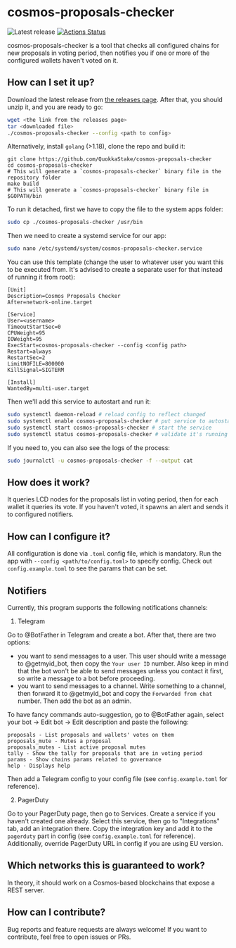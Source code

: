 # cosmos-proposals-checker

![Latest release](https://img.shields.io/github/v/release/QuokkaStake/cosmos-proposals-checker)
[![Actions Status](https://github.com/QuokkaStake/cosmos-proposals-checker/workflows/test/badge.svg)](https://github.com/QuokkaStake/cosmos-proposals-checker/actions)

cosmos-proposals-checker is a tool that checks all configured chains for new proposals in voting period, then notifies you if one or more of the configured wallets haven't voted on it.

## How can I set it up?

Download the latest release from [the releases page](https://github.com/QuokkaStake/cosmos-proposals-checker/releases/). After that, you should unzip it, and you are ready to go:

```sh
wget <the link from the releases page>
tar <downloaded file>
./cosmos-proposals-checker --config <path to config>
```

Alternatively, install `golang` (>1.18), clone the repo and build it:
```
git clone https://github.com/QuokkaStake/cosmos-proposals-checker
cd cosmos-proposals-checker
# This will generate a `cosmos-proposals-checker` binary file in the repository folder
make build
# This will generate a `cosmos-proposals-checker` binary file in $GOPATH/bin
```

To run it detached, first we have to copy the file to the system apps folder:

```sh
sudo cp ./cosmos-proposals-checker /usr/bin
```

Then we need to create a systemd service for our app:

```sh
sudo nano /etc/systemd/system/cosmos-proposals-checker.service
```

You can use this template (change the user to whatever user you want this to be executed from. It's advised to create a separate user for that instead of running it from root):

```
[Unit]
Description=Cosmos Proposals Checker
After=network-online.target

[Service]
User=<username>
TimeoutStartSec=0
CPUWeight=95
IOWeight=95
ExecStart=cosmos-proposals-checker --config <config path>
Restart=always
RestartSec=2
LimitNOFILE=800000
KillSignal=SIGTERM

[Install]
WantedBy=multi-user.target
```

Then we'll add this service to autostart and run it:

```sh
sudo systemctl daemon-reload # reload config to reflect changed
sudo systemctl enable cosmos-proposals-checker # put service to autostart
sudo systemctl start cosmos-proposals-checker # start the service
sudo systemctl status cosmos-proposals-checker # validate it's running
```

If you need to, you can also see the logs of the process:

```sh
sudo journalctl -u cosmos-proposals-checker -f --output cat
```

## How does it work?

It queries LCD nodes for the proposals list in voting period, then for each wallet it queries its vote. If you haven't voted, it spawns an alert and sends it to configured notifiers.

## How can I configure it?

All configuration is done via `.toml` config file, which is mandatory. Run the app with `--config <path/to/config.toml>` to specify config. Check out `config.example.toml` to see the params that can be set.

## Notifiers

Currently, this program supports the following notifications channels:
1) Telegram

Go to @BotFather in Telegram and create a bot. After that, there are two options:
- you want to send messages to a user. This user should write a message to @getmyid_bot, then copy the `Your user ID` number. Also keep in mind that the bot won't be able to send messages unless you contact it first, so write a message to a bot before proceeding.
- you want to send messages to a channel. Write something to a channel, then forward it to @getmyid_bot and copy the `Forwarded from chat` number. Then add the bot as an admin.

To have fancy commands auto-suggestion, go to @BotFather again, select your bot -> Edit bot -> Edit description and paste the following:
```
proposals - List proposals and wallets' votes on them
proposals_mute - Mutes a proposal
proposals_mutes - List active proposal mutes
tally - Show the tally for proposals that are in voting period
params - Show chains params related to governance
help - Displays help
```

Then add a Telegram config to your config file (see `config.example.toml` for reference).

2) PagerDuty

Go to your PagerDuty page, then go to Services. Create a service if you haven't created one already. Select this service, then go to "Integrations" tab, add an integration there. Copy the integration key and add it to the `pagerduty` part in config (see `config.example.toml` for reference). Additionally, override PagerDuty URL in config if you are using EU version.


## Which networks this is guaranteed to work?

In theory, it should work on a Cosmos-based blockchains that expose a REST server.

## How can I contribute?

Bug reports and feature requests are always welcome! If you want to contribute, feel free to open issues or PRs.
